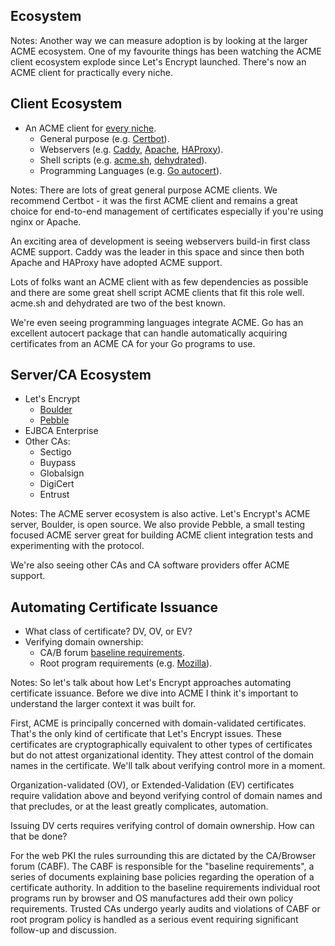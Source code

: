 <!-- .slide: data-background="img/acme.mail.order.jpg" -->
## Ecosystem

Notes:
Another way we can measure adoption is by looking at the larger ACME ecosystem.
One of my favourite things has been watching the ACME client ecosystem explode
since Let's Encrypt launched. There's now an ACME client for practically every
niche.



## Client Ecosystem

* An ACME client for [every niche](https://letsencrypt.org/docs/client-options).
  * General purpose (e.g. [Certbot](https://certbot.org)).
  * Webservers (e.g. [Caddy](https://caddyserver.com/), [Apache](https://httpd.apache.org/docs/trunk/en/mod/mod_md.html), [HAProxy](https://www.haproxy.com/blog/lets-encrypt-acme2-for-haproxy/)).
  * Shell scripts (e.g. [acme.sh](https://acme.sh), [dehydrated](https://dehydrated.io/)).
  * Programming Languages (e.g. [Go autocert](https://godoc.org/golang.org/x/crypto/acme/autocert)).

Notes:
There are lots of great general purpose ACME clients. We recommend Certbot - it
was the first ACME client and remains a great choice for end-to-end management
of certificates especially if you're using nginx or Apache.

An exciting area of development is seeing webservers build-in first class ACME
support. Caddy was the leader in this space and since then both Apache and
HAProxy have adopted ACME support.

Lots of folks want an ACME client with as few dependencies as possible and there
are some great shell script ACME clients that fit this role well. acme.sh and
dehydrated are two of the best known.

We're even seeing programming languages integrate ACME. Go has an excellent
autocert package that can handle automatically acquiring certificates from an
ACME CA for your Go programs to use.



## Server/CA Ecosystem

* Let's Encrypt
  * [Boulder](https://github.com/letsencrypt/boulder)
  * [Pebble](https://github.com/letsencrypt/pebble)
* EJBCA Enterprise
* Other CAs:
  * Sectigo
  * Buypass
  * Globalsign
  * DigiCert
  * Entrust

Notes:
The ACME server ecosystem is also active. Let's Encrypt's ACME server, Boulder,
is open source. We also provide Pebble, a small testing focused ACME server
great for building ACME client integration tests and experimenting with the
protocol.

We're also seeing other CAs and CA software providers offer ACME support.




## Automating Certificate Issuance

* What class of certificate? DV, OV, or EV? <!-- .element: class="fragment" -->
* Verifying domain ownership: <!-- .element: class="fragment" -->
  * CA/B forum [baseline requirements](https://cabforum.org/baseline-requirements-documents/).
  * Root program requirements (e.g. [Mozilla](https://wiki.mozilla.org/CA)).

Notes:
So let's talk about how Let's Encrypt approaches automating certificate
issuance. Before we dive into ACME I think it's important to understand the
larger context it was built for.

First, ACME is principally concerned with domain-validated certificates. That's
the only kind of certificate that Let's Encrypt issues. These certificates are
cryptographically equivalent to other types of certificates but do not attest
organizational identity. They attest control of the domain names in the
certificate. We'll talk about verifying control more in a moment.

Organization-validated (OV), or Extended-Validation (EV) certificates require
validation above and beyond verifying control of domain names and that
precludes, or at the least greatly complicates, automation.

Issuing DV certs requires verifying control of domain ownership. How can that be
done?

For the web PKI the rules surrounding this are dictated by the CA/Browser forum
(CABF). The CABF is responsible for the "baseline requirements", a series of
documents explaining base policies regarding the operation of a certificate
authority. In addition to the baseline requirements individual root programs run
by browser and OS manufactures add their own policy requirements. Trusted CAs
undergo yearly audits and violations of CABF or root program policy is handled
as a serious event requiring significant follow-up and discussion.
